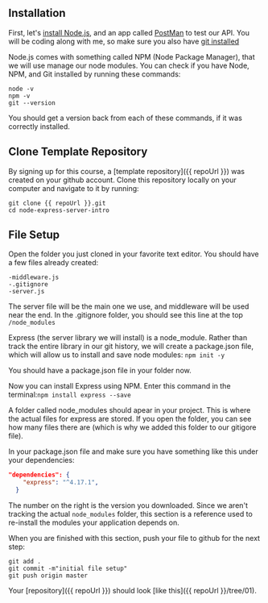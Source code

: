 ## Installation   

First, let's [install Node.js](https://nodejs.org/en/download/), and an app called [PostMan](https://www.getpostman.com/downloads/) to test our API. You will be coding along with me, so make sure you also have [git installed](https://git-scm.com/book/en/v2/Getting-Started-Installing-Git)

Node.js comes with something called NPM (Node Package Manager), that we will use manage our node modules. You can check if you have Node, NPM, and Git installed by running these commands:
```
node -v
npm -v
git --version
```
You should get a version back from each of these commands, if it was correctly installed.

## Clone Template Repository
By signing up for this course, a [template repository]({{ repoUrl }}) was created on your github account. Clone this repository locally on your computer and navigate to it by running:
```
git clone {{ repoUrl }}.git
cd node-express-server-intro
```
## File Setup
Open the folder you just cloned in your favorite text editor.
You should have a few files already created:
```
-middleware.js
-.gitignore
-server.js
```
The server file will be the main one we use, and middleware will be used near the end. In the .gitignore folder, you should see this line at the top `/node_modules`

Express (the server library we will install) is a node_module. Rather than track the entire library in our git history, we will create a package.json file, which will allow us to install and save node modules: `npm init -y`

You should have a package.json file in your folder now. 

Now you can install Express using NPM. Enter this command in the terminal:`npm install express --save`

A folder called node_modules should apear in your project. This is where the actual files for express are stored. If you open the folder, you can see how many files there are (which is why we added this folder to our gitigore file). 

In your package.json file and make sure you have something like this under your dependencies:
```json
"dependencies": {
    "express": "^4.17.1",
  }
```
The number on the right is the version you downloaded. Since we aren't tracking the actual `node_modules` folder, this section is a reference used to re-install the modules your application depends on.

When you are finished with this section, push your file to github for the next step:
```
git add .
git commit -m"initial file setup"
git push origin master
```

Your [repository]({{ repoUrl }}) should look [like this]({{ repoUrl }}/tree/01).

